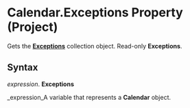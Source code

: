 
# Calendar.Exceptions Property (Project)

Gets the  **[Exceptions](7248983d-071a-5421-7378-0d98b3c6792e.md)** collection object. Read-only **Exceptions**.


## Syntax

 _expression_. **Exceptions**

 _expression_A variable that represents a  **Calendar** object.

